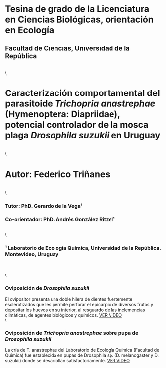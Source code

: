 # Tesina de grado de la Licenciatura en Ciencias Biológicas, orientación en Ecología 
## Facultad de Ciencias, Universidad de la República
\
\
# **Caracterización comportamental del parasitoide _Trichopria anastrephae_ (Hymenoptera: Diapriidae), potencial controlador de la mosca plaga _Drosophila suzukii_ en Uruguay**
\
\
# Autor: Federico Triñanes
\
\
### Tutor: PhD. Gerardo de la Vega¹
### Co-orientador: PhD. Andrés González Ritzel¹
\
\
### ¹ Laboratorio de Ecología Química, Universidad de la República. Montevideo, Uruguay
\
\
\
### Oviposición de *Drosophila suzukii*
El ovipositor presenta una doble hilera de dientes fuertemente esclerotizados que les permite perforar el epicarpio de diversos frutos y depositar los huevos en su interior, al resguardo de las inclemencias climáticas, de agentes biológicos y químicos. [VER VIDEO](https://www.youtube.com/watch?v=FH1cSM3cLTA)
\
\
### Oviposición de *Trichopria anastrephae* sobre pupa de *Drosophila suzukii*
La cría de T. anastrephae del Laboratorio de Ecología Química (Facultad de Química) fue establecida en pupas de Drosophila sp. (D. melanogaster y D. suzukii) donde se desarrollan satisfactoriamente. [VER VIDEO](https://youtu.be/tQvITuw5Adw)
